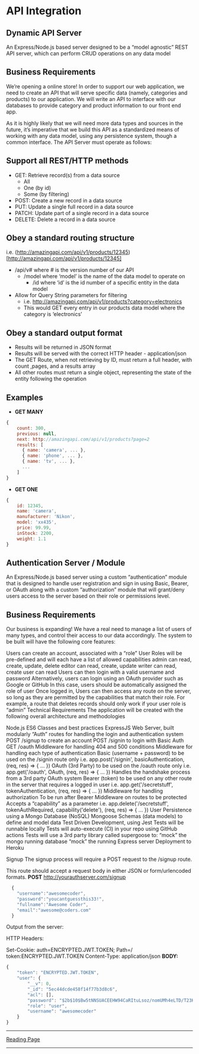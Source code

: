 # **API Integration**

## **Dynamic API Server**
An Express/Node.js based server designed to be a “model agnostic” REST API server, which can perform CRUD operations on any data model

## **Business Requirements**
We’re opening a online store! In order to support our web application, we need to create an API that will serve specific data (namely, categories and products) to our application. We will write an API to interface with our databases to provide category and product information to our front end app.

As it is highly likely that we will need more data types and sources in the future, it’s imperative that we build this API as a standardized means of working with any data model, using any persistence system, though a common interface. The API Server must operate as follows:

## **Support all REST/HTTP methods**
   -  GET: Retrieve record(s) from a data source
      -  All
      -  One (by id)
      -  Some (by filtering)
   -  POST: Create a new record in a data source
   -  PUT: Update a single full record in a data source
   -  PATCH: Update part of a single record in a data source
   -  DELETE: Delete a record in a data source

## **Obey a standard routing structure**
i.e. (http://amazingapi.com/api/v1/products/12345)[http://amazingapi.com/api/v1/products/12345]

   -  /api/v# where # is the version number of our API
      -  /model where ‘model’ is the name of the data model to operate on
         -  /id where ‘id’ is the id number of a specific entity in the data model
   -  Allow for Query String parameters for filtering
      -  i.e. http://amazingapi.com/api/v1/products?category=electronics
      -  This would GET every entry in our products data model where the category is ‘electronics’

## **Obey a standard output format**
   -  Results will be returned in JSON format
   -  Results will be served with the correct HTTP header - application/json
   -  The GET Route, when not retrieving by ID, must return a full header, with count ,pages, and a results array
   -  All other routes must return a single object, representing the state of the entity following the operation

## **Examples**
   -  **GET MANY**
```js
{
    count: 300,
    previous: null,
    next: http://amazingapi.com/api/v1/products?page=2
    results: [
      { name: 'camera', ... },
      { name: 'phone', ... },
      { name: 'tv', ... },
      ...
    ]
}
```
   -  **GET ONE**
```js
{
    id: 12345,
    name: 'camera',
    manufacturer: 'Nikon',
    model: 'xx435',
    price: 99.99,
    inStock: 2200,
    weight: 1.1
}
```

## **Authentication Server / Module**
An Express/Node.js based server using a custom “authentication” module that is designed to handle user registration and sign in using Basic, Bearer, or OAuth along with a custom “authorization” module that will grant/deny users access to the server based on their role or permissions level.

## **Business Requirements**
Our business is expanding! We have a real need to manage a list of users of many types, and control their access to our data accordingly. The system to be built will have the following core features:

Users can create an account, associated with a “role”
User Roles will be pre-defined and will each have a list of allowed capabilities
admin can read, create, update, delete
editor can read, create, update
writer can read, create
user can read
Users can then login with a valid username and password
Alternatively, users can login using an OAuth provider such as Google or GitHub
In this case, users should be automatically assigned the role of user
Once logged in, Users can then access any route on the server, so long as they are permitted by the capabilities that match their role.
For example, a route that deletes records should only work if your user role is “admin”
Technical Requirements
The application will be created with the following overall architecture and methodologies

Node.js
ES6 Classes and best practices
ExpressJS Web Server, built modularly
“Auth” routes for handling the login and authentication system
POST /signup to create an account
POST /signin to login with Basic Auth
GET /oauth
Middleware for handling 404 and 500 conditions
Middleware for handling each type of authentication
Basic (username + password) to be used on the /signin route only
i.e. app.post('/signin', basicAuthentication, (req, res) => { ... })
OAuth (3rd Party) to be used on the /oauth route only
i.e. app.get('/oauth', OAuth, (req, res) => { ... })
Handles the handshake process from a 3rd party OAuth system
Bearer (token) to be used on any other route in the server that requires a logged in user
i.e. app.get('/secretstuff', tokenAuthentication, (req, res) => { ... })
Middleware for handling authorization
To be run after Bearer Middleware on routes to be protected
Accepts a “capability” as a parameter
i.e. app.delete('/secretstuff', tokenAuthRequired, capability('delete'), (req, res) => { ... })
User Persistence using a Mongo Database (NoSQL)
Mongoose Schemas (data models) to define and model data
Test Driven Development, using Jest
Tests will be runnable locally
Tests will auto-execute (CI) in your repo using GitHub actions
Tests will use a 3rd party library called supergoose to:
“mock” the mongo running database
“mock” the running Express server
Deployment to Heroku

Signup
The signup process will require a POST request to the /signup route.

This route should accept a request body in either JSON or form/urlencoded formats.
**POST** http://yourauthserver.com/signup
```js
  {
    "username":"awesomecoder",
    "password":"youcantguessthis33!",
    "fullname":"Awesome Coder",
    "email":"awesome@coders.com"
  }
```
Output from the server:

HTTP Headers:

Set-Cookie: auth=ENCRYPTED.JWT.TOKEN; Path=/
token:ENCRYPTED.JWT.TOKEN
Content-Type: application/json
**BODY:**
```js
{
    "token": "ENCRYPTED.JWT.TOKEN",
    "user": {
        "__v": 0,
        "_id": "5ec44dcde458f14f77b3d8c6",
        "acl": [],
        "password": "$2b$10$Bw5tNNSUACEEHW94CaRItuLsoz/nomUMh4eLTD/T23Ks0mCtUp3Iq",
        "role": "user",
        "username": "awesomecoder"
    }
}
```

---

[Reading Page](./README.md)

---